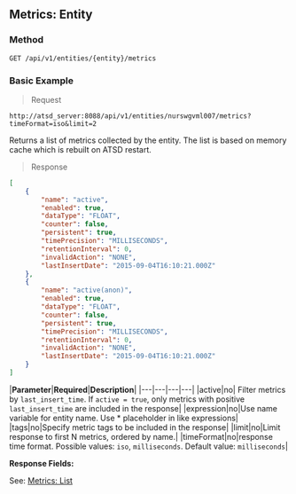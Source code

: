 ## Metrics: Entity
### Method
```
GET /api/v1/entities/{entity}/metrics
```
### Basic Example
> Request

```
http://atsd_server:8088/api/v1/entities/nurswgvml007/metrics?timeFormat=iso&limit=2
```

Returns a list of metrics collected by the entity. The list is based on memory cache which is rebuilt on ATSD restart.


> Response

```json
[
    {
        "name": "active",
        "enabled": true,
        "dataType": "FLOAT",
        "counter": false,
        "persistent": true,
        "timePrecision": "MILLISECONDS",
        "retentionInterval": 0,
        "invalidAction": "NONE",
        "lastInsertDate": "2015-09-04T16:10:21.000Z"
    },
    {
        "name": "active(anon)",
        "enabled": true,
        "dataType": "FLOAT",
        "counter": false,
        "persistent": true,
        "timePrecision": "MILLISECONDS",
        "retentionInterval": 0,
        "invalidAction": "NONE",
        "lastInsertDate": "2015-09-04T16:10:21.000Z"
    }
]
```

|**Parameter**|**Required**|**Description**|
|---|---|---|---|
|active|no| Filter metrics by `last_insert_time`. If `active = true`, only metrics with positive `last_insert_time` are included in the response|
|expression|no|Use name variable for entity name. Use * placeholder in like expressions|
|tags|no|Specify metric tags to be included in the response|
|limit|no|Limit response to first N metrics, ordered by name.|
|timeFormat|no|response time format. Possible values: `iso`, `milliseconds`. Default value: `milliseconds`|

**Response Fields:**

See: [Metrics: List](#metrics:-list)
